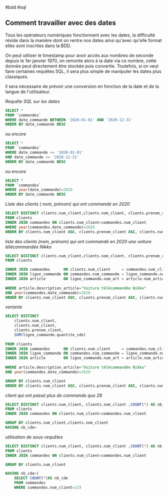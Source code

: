 #bdd #sql
## **Comment travailler avec des dates**

Tous les opérateurs numériques fonctionnent avec les dates, la difficulté réside dans la manière dont on rentre nos dates ainsi qu'avec qu'elle format elles sont inscrites dans la BDD.

On peut utiliser le timestamp pour avoir accès aux nombres de seconde depuis le 1er janvier  1970, on remonte alors à la date via ce nombre, cette donnée peut directement être stockée puis convertie. Toutefois, si on veut faire certaines requêtes SQL, il sera plus simple de manipuler les dates plus classiques.

Il sera nécessaire de prévoir une conversion en fonction de la date et de la langue de l'utilisateur.

*Requête SQL sur les dates*
```sql
SELECT * 
FROM `commandes` 
WHERE date_commande BETWEEN '2020-01-01' AND '2020-12-31'
ORDER BY date_commande DESC
```
*ou encore*
```sql
SELECT * 
FROM `commandes` 
WHERE date_commande >= '2020-01-01' 
AND date_commande <= '2020-12-31'
ORDER BY date_commande DESC
```
*ou encore*
```sql
SELECT * 
FROM `commandes` 
WHERE year(date_commande)=2020
ORDER BY date_commande DESC
```
*Liste des clients ( nom, prénom) qui ont commandé en 2020*
```sql
SELECT DISTINCT clients.num_client,clients.nom_client, clients.prenom_client
FROM clients 
INNER JOIN commandes ON clients.num_client=commandes.num_client
WHERE year(commandes.date_commande)=2020
ORDER BY clients.nom_client ASC, clients.prenom_client ASC, clients.num_client ASC
```
*liste des clients (nom, prénom) qui ont commandé en 2020 une voiture télécommandée Nikko*

```sql
SELECT DISTINCT clients.num_client,clients.nom_client, clients.prenom_client
FROM clients

INNER JOIN commandes      ON clients.num_client     = commandes.num_client
INNER JOIN ligne_commande ON commandes.num_commande = ligne_commande.num_cde 
INNER JOIN article        ON ligne_commande.num_art = article.num_article        
    
WHERE article.description_article="Voiture télécommandée Nikko"
AND year(commandes.date_commande)=2020
ORDER BY clients.nom_client ASC, clients.prenom_client ASC, clients.num_client ASC
```
*variante*
```sql
SELECT DISTINCT 
	clients.num_client,
	clients.nom_client, 
	clients.prenom_client,
	SUM(ligne_commande.quantite_cde)
	
FROM clients
INNER JOIN commandes      ON clients.num_client     = commandes.num_client
INNER JOIN ligne_commande ON commandes.num_commande = ligne_commande.num_cde 
INNER JOIN article        ON ligne_commande.num_art = article.num_article        
    
WHERE article.description_article="Voiture télécommandée Nikko"
AND year(commandes.date_commande)=2020

GROUP BY clients.num_client
ORDER BY clients.nom_client ASC, clients.prenom_client ASC, clients.num_client ASC
```

*client qui ont passé plus de commande que 28*
```sql
SELECT DISTINCT clients.num_client, clients.nom_client ,COUNT(*) AS nb_cde
FROM clients
INNER JOIN commandes ON clients.num_client=commandes.num_client

GROUP BY clients.num_client,clients.nom_client
HAVING nb_cde>
```
*utilisation de sous-requêtes*
```sql
SELECT DISTINCT clients.num_client, clients.nom_client ,COUNT(*) AS nb_cde
FROM clients
INNER JOIN commandes ON clients.num_client=commandes.num_client

GROUP BY clients.num_client

HAVING nb_cde>(
    SELECT COUNT(*)AS nb_cde  
    FROM commandes
	WHERE commandes.num_client=23) 
```
